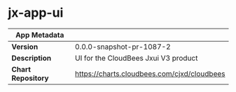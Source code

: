 # jx-app-ui

|App Metadata||
|---|---|
| **Version** | 0.0.0-snapshot-pr-1087-2 |
| **Description** | UI for the CloudBees Jxui V3 product |
| **Chart Repository** | https://charts.cloudbees.com/cjxd/cloudbees |
